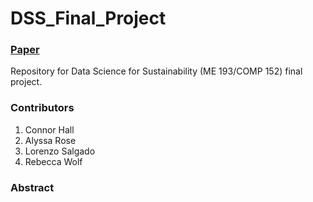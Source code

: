 # DSS_Final_Project
### [Paper](https://www.overleaf.com/3358842655fxmtsdsgxdfs)

Repository for Data Science for Sustainability (ME 193/COMP 152) final project.

### Contributors
1. Connor Hall
2. Alyssa Rose
3. Lorenzo Salgado
4. Rebecca Wolf

### Abstract


